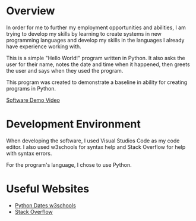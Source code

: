 # Overview

In order for me to further my employment opportunities and abilities, I am trying to develop my skills by learning to create systems in new programming languages and develop my skills in the languages I already have experience working with. 

This is a simple "Hello World!" program written in Python. It also asks the user for their name, notes the date and time when it happened, then greets the user and says when they used the program.

This program was created to demonstrate a baseline in ability for creating programs in Python.


[Software Demo Video](https://youtu.be/SpVemOcTDmk)

# Development Environment

When developing the software, I used Visual Studios Code as my code editor. I also used w3schools for syntax
help and Stack Overflow for help with syntax errors.

For the program's language, I chose to use Python.

# Useful Websites

* [Python Dates w3schools](https://www.w3schools.com/python/python_datetime.asp)
* [Stack Overflow](https://stackoverflow.com/questions/30214693/python-generate-a-date-time-string-that-i-can-use-in-for-mysql)